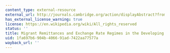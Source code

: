 ```yaml
---
content_type: external-resource
external_url: http://journals.cambridge.org/action/displayAbstract?fromPage=online&aid=7793112
has_external_license_warning: true
license: https://en.wikipedia.org/wiki/All_rights_reserved
status: ''
title: Migrant Remittances and Exchange Rate Regimes in the Developing World
uid: 1fa697b6-904b-4066-91ad-7422aa77577a
wayback_url: ''
---
```

